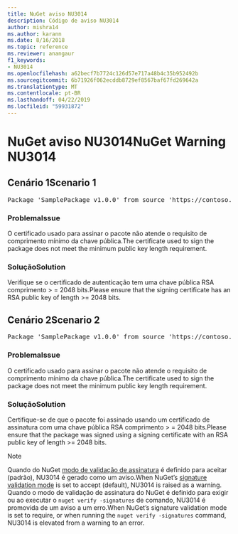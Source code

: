 ```yaml
---
title: NuGet aviso NU3014
description: Código de aviso NU3014
author: mishra14
ms.author: karann
ms.date: 8/16/2018
ms.topic: reference
ms.reviewer: anangaur
f1_keywords:
- NU3014
ms.openlocfilehash: a62becf7b7724c126d57e717a48b4c35b952492b
ms.sourcegitcommit: 6b71926f062ecddb8729ef8567baf67fd269642a
ms.translationtype: MT
ms.contentlocale: pt-BR
ms.lasthandoff: 04/22/2019
ms.locfileid: "59931872"
---
```

# <a name="nuget-warning-nu3014"></a><span data-ttu-id="e027c-103">NuGet aviso NU3014</span><span class="sxs-lookup"><span data-stu-id="e027c-103">NuGet Warning NU3014</span></span>

## <a name="scenario-1"></a><span data-ttu-id="e027c-104">Cenário 1</span><span class="sxs-lookup"><span data-stu-id="e027c-104">Scenario 1</span></span>

<pre>Package 'SamplePackage v1.0.0' from source 'https://contoso.com/index.json': The signing certificate does not meet a minimum public key length requirement.</pre>

### <a name="issue"></a><span data-ttu-id="e027c-105">Problema</span><span class="sxs-lookup"><span data-stu-id="e027c-105">Issue</span></span>

<span data-ttu-id="e027c-106">O certificado usado para assinar o pacote não atende o requisito de comprimento mínimo da chave pública.</span><span class="sxs-lookup"><span data-stu-id="e027c-106">The certificate used to sign the package does not meet the minimum public key length requirement.</span></span>


### <a name="solution"></a><span data-ttu-id="e027c-107">Solução</span><span class="sxs-lookup"><span data-stu-id="e027c-107">Solution</span></span>

<span data-ttu-id="e027c-108">Verifique se o certificado de autenticação tem uma chave pública RSA comprimento > = 2048 bits.</span><span class="sxs-lookup"><span data-stu-id="e027c-108">Please ensure that the signing certificate has an RSA public key of length >= 2048 bits.</span></span>



## <a name="scenario-2"></a><span data-ttu-id="e027c-109">Cenário 2</span><span class="sxs-lookup"><span data-stu-id="e027c-109">Scenario 2</span></span>

<pre>Package 'SamplePackage v1.0.0' from source 'https://contoso.com/index.json': The primary signature's certificate does not meet a minimum public key length requirement.</pre>

### <a name="issue"></a><span data-ttu-id="e027c-110">Problema</span><span class="sxs-lookup"><span data-stu-id="e027c-110">Issue</span></span>

<span data-ttu-id="e027c-111">O certificado usado para assinar o pacote não atende o requisito de comprimento mínimo da chave pública.</span><span class="sxs-lookup"><span data-stu-id="e027c-111">The certificate used to sign the package does not meet the minimum public key length requirement.</span></span>


### <a name="solution"></a><span data-ttu-id="e027c-112">Solução</span><span class="sxs-lookup"><span data-stu-id="e027c-112">Solution</span></span>

<span data-ttu-id="e027c-113">Certifique-se de que o pacote foi assinado usando um certificado de assinatura com uma chave pública RSA comprimento > = 2048 bits.</span><span class="sxs-lookup"><span data-stu-id="e027c-113">Please ensure that the package was signed using a signing certificate with an RSA public key of length >= 2048 bits.</span></span>


> [!Note]
> <span data-ttu-id="e027c-114">Quando do NuGet [modo de validação de assinatura](https://docs.microsoft.com/en-us/nuget/consume-packages/installing-signed-packages#configure-package-signature-requirements) é definido para aceitar (padrão), NU3014 é gerado como um aviso.</span><span class="sxs-lookup"><span data-stu-id="e027c-114">When NuGet’s [signature validation mode](https://docs.microsoft.com/en-us/nuget/consume-packages/installing-signed-packages#configure-package-signature-requirements) is set to accept (default), NU3014 is raised as a warning.</span></span> <span data-ttu-id="e027c-115">Quando o modo de validação de assinatura do NuGet é definido para exigir ou ao executar o `nuget verify -signatures` de comando, NU3014 é promovida de um aviso a um erro.</span><span class="sxs-lookup"><span data-stu-id="e027c-115">When NuGet’s signature validation mode is set to require, or when running the `nuget verify -signatures` command, NU3014 is elevated from a warning to an error.</span></span> 
